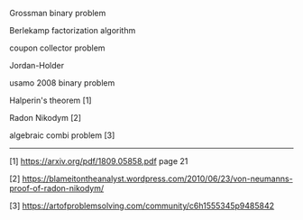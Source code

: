 Grossman binary problem

Berlekamp factorization algorithm

coupon collector problem

Jordan-Holder

usamo 2008 binary problem

Halperin's theorem [1]

Radon Nikodym [2]

algebraic combi problem [3]

----------------------------------------------------------------
[1] https://arxiv.org/pdf/1809.05858.pdf page 21

[2] https://blameitontheanalyst.wordpress.com/2010/06/23/von-neumanns-proof-of-radon-nikodym/

[3] https://artofproblemsolving.com/community/c6h1555345p9485842
